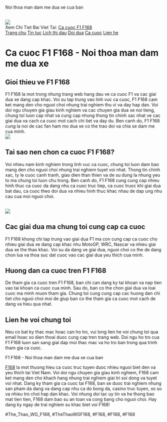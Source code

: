 <div class="header">

<p>Noi thoa man dam me dua xe cua ban</p><br><img src="https://shopifydev.io/wp-content/uploads/2025/02/casino.png"></br>
Xem Chi Tiet Bai Viet Tai: <a href="https://f168.onl/ca-cuoc-f1/">Ca cuoc F1 F168</a>
</div><nav class="navbar navbar-expand-sm">
<a href="#">Trang chu</a>
<a href="#">Tin tuc</a>
<a href="#">Lich thi dau</a>
<a href="#">Doi dua</a>
<a href="#">Ca cuoc</a>
<a href="#">Lien he</a>
</nav><div class="main">
<h1>Ca cuoc F1 F168 - Noi thoa man dam me dua xe</h1>
<h2>Gioi thieu ve F1 F168</h2>
<p>F1 F168 la mot trong nhung trang web hang dau ve ca cuoc F1 va cac giai dua xe dang cap khac. Voi su tap trung vao linh vuc ca cuoc, F1 F168 cam ket mang den cho nguoi choi nhung trai nghiem thu vi va day hap dan. Voi doi ngu chuyen gia giau kinh nghiem va cac chuyen gia dua xe noi tieng, chung toi luon cap nhat va cung cap nhung thong tin chinh xac nhat ve cac giai dua va cach ca cuoc mot cach chi tiet va day du. Ben canh do, F1 F168 cung la noi de cac fan ham mo dua xe co the trao doi va chia se dam me cua minh.<br><img src="https://shopifydev.io/wp-content/uploads/2025/02/ban-ca.png"></br>
<h2>Tai sao nen chon ca cuoc F1 F168?</h2>
<p>Voi nhieu nam kinh nghiem trong linh vuc ca cuoc, chung toi luon dam bao mang den cho nguoi choi nhung trai nghiem tuyet voi nhat. Thong tin chinh xac, ty le cuoc canh tranh, giao dien than thien va de su dung la nhung yeu to ma chung toi luon chu trong. Ben canh do, F1 F168 cung cung cap nhieu hinh thuc ca cuoc da dang nhu ca cuoc truc tiep, ca cuoc truoc khi giai dua bat dau, ca cuoc theo doi dua va nhieu hinh thuc khac nhau de dap ung nhu cau cua moi nguoi choi.</p><br><img src="https://shopifydev.io/wp-content/uploads/2025/02/live-casino.jpg"></br>
<h2>Cac giai dua ma chung toi cung cap ca cuoc</h2>
<p>F1 F168 khong chi tap trung vao giai dua F1 ma con cung cap ca cuoc cho nhieu giai dua xe dang cap khac nhu MotoGP, WRC, Nascar va nhieu giai dua xe the thao khac. Voi su da dang ve giai dua, nguoi choi co the de dang chon lua va thoa suc dat cuoc vao cac giai dua yeu thich cua minh.
<h2>Huong dan ca cuoc tren F1 F168</h2>
<p>De tham gia ca cuoc tren F1 F168, ban chi can dang ky tai khoan va nap tien vao tai khoan ca cuoc cua minh. Sau do, ban co the chon giai dua va loai cuoc ma minh muon tham gia. Chung toi cung cung cap cac huong dan chi tiet cho nguoi choi moi de giup ban co the tham gia ca cuoc mot cach de dang va hieu qua nhat.</p>
<h2>Lien he voi chung toi</h2>
<p>Neu co bat ky thac mac hoac can ho tro, vui long lien he voi chung toi qua email hoac so dien thoai duoc cung cap tren trang web. Doi ngu ho tro cua F1 F168 luon san sang giai dap moi thac mac va ho tro ban trong qua trinh tham gia ca cuoc.
</div><div class="footer">
<p>F1 F168 - Noi thoa man dam me dua xe cua ban</p>
</div><p><a href="https://f168.onl/">F168</a> la mot thuong hieu ca cuoc truc tuyen duoc nhieu nguoi biet den va yeu thich tai Viet Nam. Voi doi ngu chuyen gia giau kinh nghiem, F168 cam ket mang den cho khach hang nhung trai nghiem giai tri soi dong va tuyet voi nhat. Dang ky tham gia ca cuoc tai F168, ban se duoc trai nghiem nhung san pham da dang va dang cap nhu ca do bong da, casino truc tuyen, xo so va nhieu tro choi hap dan khac. Voi nhung doi tac uy tin va he thong bao mat tien tien, F168 dam bao su an toan va cong bang cho nguoi choi. Hay dang ky ngay de trai nghiem su khac biet voi F168!</p>
#The_Thao_WG_F168, #TheThaoWGF168, #F168, #F168, #F168
